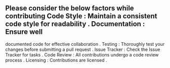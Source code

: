 Please
consider the below factors
while
contributing
Code
Style
:
Maintain
a consistent code style
for
readability
.
Documentation
:
Ensure
well
-
documented code
for
effective collaboration
.
Testing
:
Thoroughly
test your changes before submitting a pull request
.
Issue
Tracker
:
Check
the
Issue
Tracker
for
tasks
.
Code
Review
:
All
contributions undergo a code review process
.
Licensing
:
Contributions
are licensed
.
